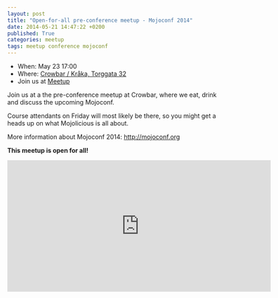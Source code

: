 ```yaml
---
layout: post
title: "Open-for-all pre-conference meetup - Mojoconf 2014"
date: 2014-05-21 14:47:22 +0200
published: True
categories: meetup
tags: meetup conference mojoconf
---
```


* When: May 23 17:00
* Where: [Crowbar / Kråka, Torggata 32](https://maps.google.com/maps?f=q&hl=en&q=Torggata+32%2C+Oslo%2C+no)
* Join us at [Meetup](https://www.meetup.com/Oslo-pm/events/184319252/)

Join us at a the pre-conference meetup at Crowbar, where we eat, drink and discuss the upcoming Mojoconf.

Course attendants on Friday will most likely be there, so you might get a heads up on what Mojolicious is all about.

More information about Mojoconf 2014: <a class="linkified" href="http://mojoconf.org">http://mojoconf.org</a>

<b>This meetup is open for all!</b>

<iframe class="google-maps" src="https://www.google.com/maps/embed/v1/place?q=q=Torggata+32%2C+Oslo%2C+no&key=AIzaSyASIjsQVcDWLnkdszZ-yw13Qcs-iFk8Q4Y" width="600" height="300" frameborder="0" allowfullscreen></iframe>
